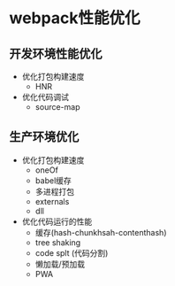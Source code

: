 <!--
 * @Author: your name
 * @Date: 2021-01-20 11:12:55
 * @LastEditTime: 2021-03-10 11:59:44
 * @LastEditors: Please set LastEditors
 * @Description: In User Settings Edit
 * @FilePath: \webpack5\17.优化配置介绍\README.MD
-->

# webpack性能优化

## 开发环境性能优化

* 优化打包构建速度
  * HNR
* 优化代码调试
  * source-map

## 生产环境优化

* 优化打包构建速度
  * oneOf
  * babel缓存
  * 多进程打包
  * externals
  * dll
* 优化代码运行的性能
  * 缓存(hash-chunkhsah-contenthash)
  * tree shaking
  * code splt (代码分割)
  * 懒加载/预加载
  * PWA
